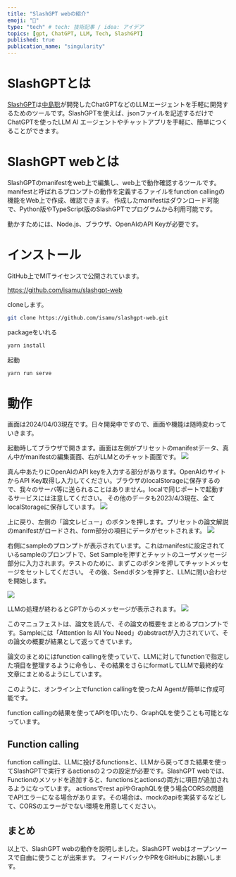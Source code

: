 ```yaml
---
title: "SlashGPT webの紹介"
emoji: "🤖"
type: "tech" # tech: 技術記事 / idea: アイデア
topics: [gpt, ChatGPT, LLM, Tech, SlashGPT]
published: true
publication_name: "singularity"
---
```


# SlashGPTとは

[SlashGPT](https://github.com/snakajima/SlashGPT/)は[中島聡](https://twitter.com/snakajima)が開発したChatGPTなどのLLMエージェントを手軽に開発するためのツールです。SlashGPTを使えば、jsonファイルを記述するだけでChatGPTを使ったLLM AI エージェントやチャットアプリを手軽に、簡単につくることができます。

# SlashGPT webとは

SlashGPTのmanifestをweb上で編集し、web上で動作確認するツールです。manifestと呼ばれるプロンプトの動作を定義するファイルをfunction callingの機能をWeb上で作成、確認できます。
作成したmanifestはダウンロード可能で、Python版やTypeScript版のSlashGPTでプログラムから利用可能です。

動かすためには、Node.js、ブラウザ、OpenAIのAPI Keyが必要です。

# インストール

GitHub上でMITライセンスで公開されています。

https://github.com/isamu/slashgpt-web

cloneします。

```sh
git clone https://github.com/isamu/slashgpt-web.git
```

packageをいれる

```sh
yarn install
```

起動
```sh
yarn run serve
```

# 動作

画面は2024/04/03現在です。日々開発中ですので、画面や機能は随時変わっていきます。

起動時してブラウザで開きます。画面は左側がプリセットのmanifestデータ、真ん中がmanifestの編集画面、右がLLMとのチャット画面です。
![](https://storage.googleapis.com/zenn-user-upload/2223a6964222-20240403.png)

真ん中あたりにOpenAIのAPI keyを入力する部分があります。OpenAIのサイトからAPI Key取得し入力してください。ブラウザのlocalStorageに保存するので、我々のサーバ等に送られることはありません。localで同じポートで起動するサービスには注意してください。
その他のデータも2023/4/3現在、全てlocalStorageに保存しています。
![](https://storage.googleapis.com/zenn-user-upload/5b697fbbaf8e-20240403.png)

上に戻り、左側の「論文レビュー」のボタンを押します。プリセットの論文解説のmanifestがロードされ、form部分の項目にデータがセットされます。
![](https://storage.googleapis.com/zenn-user-upload/fd6ee211fd4c-20240403.png)

右側にsampleのプロンプトが表示されています。これはmanifestに設定されているsampleのプロンプトで、Set Sampleを押すとチャットのユーザメッセージ部分に入力されます。テストのために、まずこのボタンを押してチャットメッセージをセットしてください。
その後、Sendボタンを押すと、LLMに問い合わせを開始します。

![](https://storage.googleapis.com/zenn-user-upload/c043b9509812-20240403.png)

LLMの処理が終わるとGPTからのメッセージが表示されます。
![](https://storage.googleapis.com/zenn-user-upload/b6384e9ba916-20240403.png)

このマニュフェストは、論文を読んで、その論文の概要をまとめるプロンプトです。Sampleには「Attention Is All You Need」のabstractが入力されていて、その論文の概要が結果として返ってきています。

論文のまとめにはfunction callingを使っていて、LLMに対してfunctionで指定した項目を整理するように命令し、その結果をさらにformatしてLLMで最終的な文章にまとめるようにしています。

このように、オンライン上でfunction callingを使ったAI Agentが簡単に作成可能です。

function callingの結果を使ってAPIを叩いたり、GraphQLを使うことも可能となっています。

## Function calling

function callingは、LLMに投げるfunctionsと、LLMから戻ってきた結果を使ってSlashGPTで実行するactionsの２つの設定が必要です。SlashGPT webでは、Functionのメソッドを追加すると、functionsとactionsの両方に項目が追加されるようになっています。
actionsでrest apiやGraphQLを使う場合CORSの問題でAPIエラーになる場合があります。その場合は、mockのapiを実装するなどして、CORSのエラーがでない環境を用意してください。

## まとめ

以上で、SlashGPT webの動作を説明しました。SlashGPT webはオープンソースで自由に使うことが出来ます。
フィードバックやPRをGitHubにお願いします。
